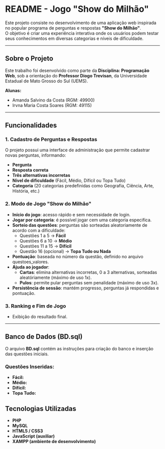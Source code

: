 # README - Jogo "Show do Milhão"

Este projeto consiste no desenvolvimento de uma aplicação web inspirada no popular programa de perguntas e respostas **"Show do Milhão"**.  
O objetivo é criar uma experiência interativa onde os usuários podem testar seus conhecimentos em diversas categorias e níveis de dificuldade.

---

## Sobre o Projeto

Este trabalho foi desenvolvido como parte da **Disciplina: Programação Web**, sob a orientação do **Professor Diogo Trevisan**, da Universidade Estadual de Mato Grosso do Sul (UEMS).

**Alunas:**
- Amanda Salvino da Costa (RGM: 49900)  
- Irvna Maria Costa Soares (RGM: 49115)

---

## Funcionalidades

### 1. Cadastro de Perguntas e Respostas
O projeto possui uma interface de administração que permite cadastrar novas perguntas, informando:
- **Pergunta**
- **Resposta correta**
- **Três alternativas incorretas**
- **Nível de dificuldade** (Fácil, Médio, Difícil ou Topa Tudo)
- **Categoria** (20 categorias predefinidas como Geografia, Ciência, Arte, História, etc.)

### 2. Modo de Jogo "Show do Milhão"
- **Início do jogo**: acesso rápido e sem necessidade de login.
- **Jogar por categoria**: é possível jogar cem uma categoria especifica.
- **Sorteio das questões**: perguntas são sorteadas aleatoriamente de acordo com a dificuldade:
  - Questões 1 a 5 → **Fácil**
  - Questões 6 a 10 → **Médio**
  - Questões 11 a 15 → **Difícil**
  - Questão 16 (opcional) → **Topa Tudo ou Nada**
- **Pontuação**: baseada no número da questão, definido no arquivo questoes_valores.
- **Ajuda ao jogador**:  
  - **Cartas**: elimina alternativas incorretas, 0 a 3 alternativas, sorteadas aleatóriamente (máximo de uso 1x).  
  - **Pulos**: permite pular perguntas sem penalidade (máximo de uso 3x).  
- **Persistência de sessão**: mantém progresso, perguntas já respondidas e pontuação.

### 3. Ranking e Fim de Jogo
- Exibição do resultado final.
---



## Banco de Dados (BD.sql)

O arquivo **BD.sql** contém as instruções para criação do banco e inserção das questões iniciais.

### Questões Inseridas:
- **Fácil:** 
- **Médio:**  
- **Difícil:**  
- **Topa Tudo:** 

## Tecnologias Utilizadas
- **PHP**
- **MySQL**
- **HTML5 / CSS3**
- **JavaScript (auxiliar)**
- **XAMPP (ambiente de desenvolvimento)**



